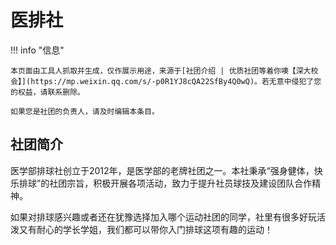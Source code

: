 # 医排社

!!! info "信息"

    本页面由工具人抓取并生成，仅作展示用途，来源于[社团介绍 | 优质社团等着你噢【深大校会】](https://mp.weixin.qq.com/s/-p0R1YJ8cQA22SfBy4Q0wQ)。若无意中侵犯了您的权益，请联系删除。
    
    如果您是社团的负责人，请及时编辑本条目。

## 社团简介
医学部排球社创立于2012年，是医学部的老牌社团之一。本社秉承“强身健体，快乐排球”的社团宗旨，积极开展各项活动，致力于提升社员球技及建设团队合作精神。

如果对排球感兴趣或者还在犹豫选择加入哪个运动社团的同学，社里有很多好玩活泼又有耐心的学长学姐，我们都可以带你入门排球这项有趣的运动！
